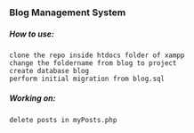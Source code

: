 ### Blog Management System

##### How to use:
```
clone the repo inside htdocs folder of xampp
change the foldername from blog to project
create database blog
perform initial migration from blog.sql
```

##### Working on:
```
delete posts in myPosts.php
```
